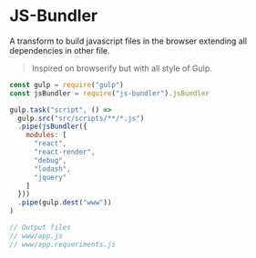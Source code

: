# JS-Bundler
A transform to build javascript files in the browser extending all dependencies in other file.

> Inspired on browserify but with all style of Gulp.

```javascript
const gulp = require("gulp")
const jsBundler = require("js-bundler").jsBundler

gulp.task("script", () =>
  gulp.src("src/scripts/**/*.js")
  .pipe(jsBundler({
    modules: [
      "react",
      "react-render",
      "debug",
      "lodash",
      "jquery"
    ]
  }))
  .pipe(gulp.dest("www"))
)

// Output files
// www/app.js
// www/app.requeriments.js
```

